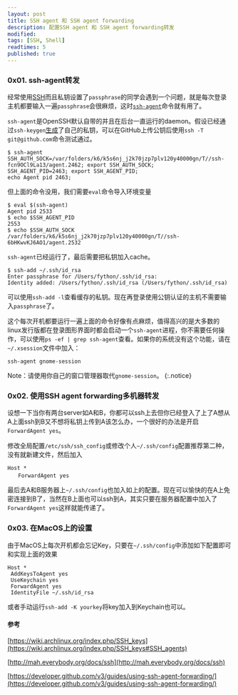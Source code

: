```yaml
---
layout: post
title: SSH agent 和 SSH agent forwarding
description: 配置SSH agent 和 SSH agent forwarding转发
modified: 
tags: [SSH, Shell]
readtimes: 5
published: true
---
```


### 0x01. ssh-agent转发

经常使用[SSH](https://en.wikipedia.org/wiki/Secure_Shell)而且私钥设置了`passphrase`的同学会遇到一个问题，就是每次登录主机都要输入一遍`passphrase`会很麻烦，这时[`ssh-agent`](https://www.freebsd.org/cgi/man.cgi?query=ssh-agent&sektion=1)命令就有用了。

`ssh-agent`是OpenSSH默认自带的并且在后台一直运行的daemon。假设已经通过`ssh-keygen`[生成](https://help.github.com/articles/connecting-to-github-with-ssh/)了自己的私钥，可以在GitHub上传公钥后使用`ssh -T git@github.com`命令测试通过。

```shell
$ ssh-agent
SSH_AUTH_SOCK=/var/folders/k6/k5s6nj_j2k70jzp7plv120y40000gn/T//ssh-fcn9OCl9La13/agent.2462; export SSH_AUTH_SOCK;
SSH_AGENT_PID=2463; export SSH_AGENT_PID;
echo Agent pid 2463;
```

但上面的命令没用，我们需要`eval`命令导入环境变量

```shell
$ eval $(ssh-agent)
Agent pid 2533
$ echo $SSH_AGENT_PID
2553
$ echo $SSH_AUTH_SOCK
/var/folders/k6/k5s6nj_j2k70jzp7plv120y40000gn/T//ssh-6bHKwvKJ6AO1/agent.2532
```

`ssh-agent`已经运行了，最后需要把私钥加入cache。

```shell
$ ssh-add ~/.ssh/id_rsa
Enter passphrase for /Users/fython/.ssh/id_rsa: 
Identity added: /Users/fython/.ssh/id_rsa (/Users/fython/.ssh/id_rsa)
```

可以使用`ssh-add -l`查看缓存的私钥。现在再登录使用公钥认证的主机不需要输入`passphrase`了。

这个每次开机都要运行一遍上面的命令好像有点麻烦，值得高兴的是大多数的linux发行版都在登录图形界面时都会启动一个`ssh-agent`进程，你不需要任何操作，可以使用`ps -ef | grep ssh-agent`查看。如果你的系统没有这个功能，请在`~/.xsession`文件中加入：

```shell
ssh-agent gnome-session
```
Note：请使用你自己的窗口管理器取代`gnome-session`。
{:.notice}

### 0x02. 使用SSH agent forwarding多机器转发

设想一下当你有两台server如A和B，你都可以ssh上去但你已经登入了上了A想从A上面ssh到B又不想将私钥上传到A该怎么办，一个很好的办法是开启`ForwardAgent yes`。

修改全局配置`/etc/ssh/ssh_config`或修改个人`~/.ssh/config`配置推荐第二种，没有就新建文件，然后加入

```shell
Host *
　　ForwardAgent yes
```

最后去A和B服务器上`~/.ssh/config`也加入如上的配置。现在可以愉快的在A上免密连接到B了，当然在B上面也可以ssh到A，其实只要在服务器配置中加入了`ForwardAgent yes`这样就能传递了。

### 0x03. 在MacOS上的设置

由于MacOS上每次开机都会忘记Key，只要在`~/.ssh/config`中添加如下配置即可和实现上面的效果

```shell
Host *
 AddKeysToAgent yes
 UseKeychain yes
 ForwardAgent yes
 IdentityFile ~/.ssh/id_rsa
```

或者手动运行`ssh-add -K yourkey`将key加入到Keychain也可以。

#### 参考

[https://wiki.archlinux.org/index.php/SSH_keys](https://wiki.archlinux.org/index.php/SSH_keys#SSH_agents)

[http://mah.everybody.org/docs/ssh](http://mah.everybody.org/docs/ssh)

[https://developer.github.com/v3/guides/using-ssh-agent-forwarding/](https://developer.github.com/v3/guides/using-ssh-agent-forwarding/)
